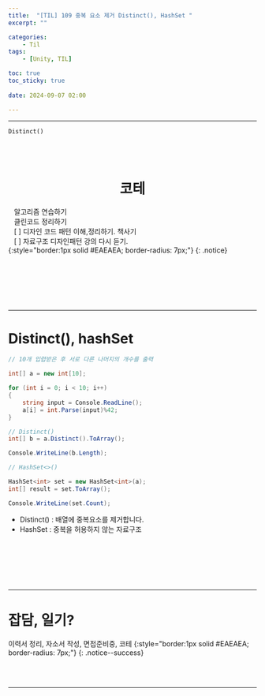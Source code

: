 ```yaml
---
title:  "[TIL] 109 중복 요소 제거 Distinct(), HashSet "
excerpt: ""

categories:
    - Til
tags:
    - [Unity, TIL]

toc: true
toc_sticky: true
 
date: 2024-09-07 02:00

---
```

- - -

`Distinct()`

<BR><BR>

<center><H1>  코테 </H1></center>

&nbsp;&nbsp; 알고리즘 연습하기     
&nbsp;&nbsp; 클린코드 정리하기   
&nbsp;&nbsp; [ ] 디자인 코드 패턴 이해,정리하기. 책사기  
&nbsp;&nbsp; [ ] 자료구조 디자인패턴 강의 다시 듣기.   
{:style="border:1px solid #EAEAEA; border-radius: 7px;"}
{: .notice}  


<br><br><br><br><br>
- - - 

# Distinct(), hashSet


<div class="notice--primary" markdown="1"> 

```c# 
// 10개 입렵받은 후 서로 다른 나머지의 개수를 출력

int[] a = new int[10];

for (int i = 0; i < 10; i++)
{
    string input = Console.ReadLine();
    a[i] = int.Parse(input)%42;
}

// Distinct()
int[] b = a.Distinct().ToArray();

Console.WriteLine(b.Length);

// HashSet<>()

HashSet<int> set = new HashSet<int>(a);
int[] result = set.ToArray();

Console.WriteLine(set.Count);

```

- Distinct() : 배열에 중복요소를 제거합니다.  
- HashSet : 중복을 허용하지 않는 자료구조 
</div>


<br><br><br><br><br>
- - - 


# 잡담, 일기?
이력서 정리, 자소서 작성, 면접준비중, 코테
{:style="border:1px solid #EAEAEA; border-radius: 7px;"}
{: .notice--success}  

<br><br>
- - -
